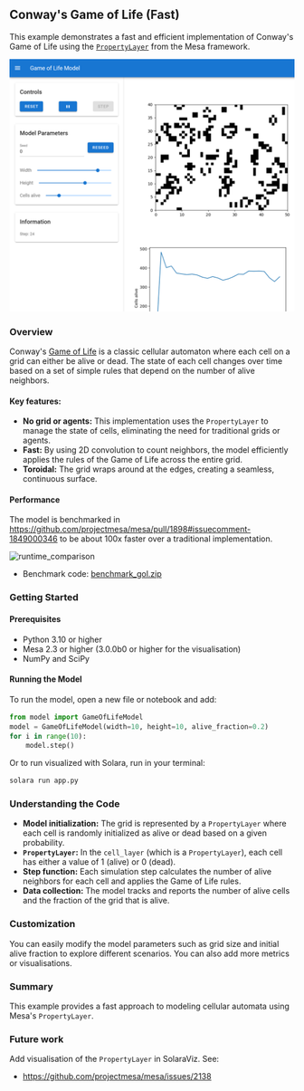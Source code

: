 ## Conway's Game of Life (Fast)
This example demonstrates a fast and efficient implementation of Conway's Game of Life using the [`PropertyLayer`](https://github.com/projectmesa/mesa/pull/1898) from the Mesa framework.

![GoL_fast_screenshot.png](GoL_fast_screenshot.png)

### Overview
Conway's [Game of Life](https://en.wikipedia.org/wiki/Conway%27s_Game_of_Life) is a classic cellular automaton where each cell on a grid can either be alive or dead. The state of each cell changes over time based on a set of simple rules that depend on the number of alive neighbors.

#### Key features:
- **No grid or agents:** This implementation uses the `PropertyLayer` to manage the state of cells, eliminating the need for traditional grids or agents.
- **Fast:** By using 2D convolution to count neighbors, the model efficiently applies the rules of the Game of Life across the entire grid.
- **Toroidal:** The grid wraps around at the edges, creating a seamless, continuous surface.

#### Performance
The model is benchmarked in https://github.com/projectmesa/mesa/pull/1898#issuecomment-1849000346 to be about 100x faster over a traditional implementation.

![runtime_comparison](https://github.com/projectmesa/mesa/assets/15776622/d30232c6-e23b-499b-8698-14695a95e627)

- Benchmark code: [benchmark_gol.zip](https://github.com/projectmesa/mesa/files/13628343/benchmark_gol.zip)

### Getting Started
#### Prerequisites
- Python 3.10 or higher
- Mesa 2.3 or higher (3.0.0b0 or higher for the visualisation)
- NumPy and SciPy

#### Running the Model
To run the model, open a new file or notebook and add:

```Python
from model import GameOfLifeModel
model = GameOfLifeModel(width=10, height=10, alive_fraction=0.2)
for i in range(10):
    model.step()
```
Or to run visualized with Solara, run in your terminal:

```bash
solara run app.py
```

### Understanding the Code
- **Model initialization:** The grid is represented by a `PropertyLayer` where each cell is randomly initialized as alive or dead based on a given probability.
- **`PropertyLayer`:** In the `cell_layer` (which is a `PropertyLayer`), each cell has either a value of 1 (alive) or 0 (dead).
- **Step function:** Each simulation step calculates the number of alive neighbors for each cell and applies the Game of Life rules.
- **Data collection:** The model tracks and reports the number of alive cells and the fraction of the grid that is alive.

### Customization
You can easily modify the model parameters such as grid size and initial alive fraction to explore different scenarios. You can also add more metrics or visualisations.

### Summary
This example provides a fast approach to modeling cellular automata using Mesa's `PropertyLayer`.

### Future work
Add visualisation of the `PropertyLayer` in SolaraViz. See:
- https://github.com/projectmesa/mesa/issues/2138
